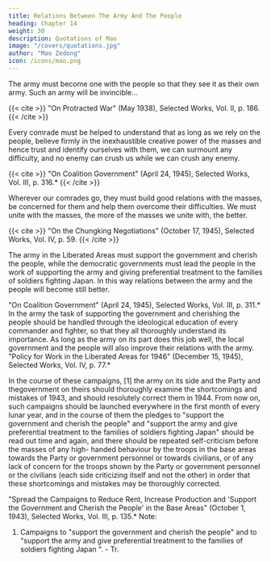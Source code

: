 ```yaml
---
title: Relations Between The Army And The People
heading: Chapter 14
weight: 30
description: Quotations of Mao
image: "/covers/quotations.jpg"
author: "Mao Zedong"
icon: /icons/mao.png
---
```



The army must become one with the people so that they see it as their own
army. Such an army will be invincible…

{{< cite >}}
"On Protracted War" (May 1938), Selected Works, Vol. II, p. 186.
{{< /cite >}}

Every comrade must be helped to understand that as long as we rely on the people, believe firmly in the inexhaustible creative power of the masses and hence trust and identify ourselves with them, we can surmount any difficulty, and no enemy can crush us while we can crush any enemy.

{{< cite >}}
"On Coalition Government" (April 24, 1945), Selected Works, Vol. III, p. 316.*
{{< /cite >}}


Wherever our comrades go, they must build good relations with the masses, be concerned for them and help them overcome their difficulties. We must unite with the masses, the more of the masses we unite with, the better. 

{{< cite >}}
"On the Chungking Negotiations" (October 17, 1945), Selected Works, Vol. IV, p. 59.
{{< /cite >}}


The army in the Liberated Areas must support the government and cherish
the people, while the democratic governments must lead the people in the
work of supporting the army and giving preferential treatment to the families
of soldiers fighting Japan. In this way relations between the army and the
people will become still better.

"On Coalition Government" (April 24, 1945), Selected Works, Vol. III, p. 311.*
In the army the task of supporting the government and cherishing the people
should be handled through the ideological education of every commander and
fighter, so that they all thoroughly understand its importance. As long as the
army on its part does this job well, the local government and the people will
also improve their relations with the army.
"Policy for Work in the Liberated Areas for 1946" (December 15, 1945), Selected
Works, Vol. IV, p. 77.*

In the course of these campaigns, [1] the army on its side and the Party and thegovernment on theirs should thoroughly examine the shortcomings and
mistakes of 1943, and should resolutely correct them in 1944. From now on,
such campaigns should be launched everywhere in the first month of every
lunar year, and in the course of them the pledges to "support the government
and cherish the people" and "support the army and give preferential treatment
to the families of soldiers fighting Japan" should be read out time and again,
and there should be repeated self-criticism before the masses of any high-
handed behaviour by the troops in the base areas towards the Party or
government personnel or towards civilians, or of any lack of concern for the
troops shown by the Party or government personnel or the civilians (each side
criticizing itself and not the other) in order that these shortcomings and
mistakes may be thoroughly corrected.

"Spread the Campaigns to Reduce Rent, Increase Production and 'Support the
Government and Cherish the People' in the Base Areas" (October 1, 1943), Selected
Works, Vol. III, p. 135.*
Note:
1. Campaigns to "support the government and cherish the people" and to "support the
army and give preferential treatment to the families of soldiers fighting Japan ". - Tr.


